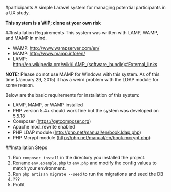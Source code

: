 #participants
A simple Laravel system for managing potential participants in a UX study.

**This system is a WIP; clone at your own risk**

##Installation Requirements
This system was written with LAMP, WAMP, and MAMP in mind.

- WAMP: http://www.wampserver.com/en/
- MAMP: http://www.mamp.info/en/
- LAMP: http://en.wikipedia.org/wiki/LAMP_(software_bundle)#External_links

**NOTE:** Please do not use MAMP for Windows with this system. As of this time (January 29, 2015) it has a weird problem with the LDAP module for some reason.

Below are the basic requirements for installation of this system:

- LAMP, MAMP, or WAMP installed
- PHP version 5.4+ should work fine but the system was developed on 5.5.18
- Composer (https://getcomposer.org)
- Apache mod_rewrite enabled
- PHP LDAP module (http://php.net/manual/en/book.ldap.php)
- PHP Mcrypt module (http://php.net/manual/en/book.mcrypt.php)

##Installation Steps
1. Run `composer install` in the directory you installed the project.
2. Rename `env.example.php` to `env.php` and modify the config values to match your environment.
3. Run `php artisan migrate --seed` to run the migrations and seed the DB
4. ???
5. Profit
